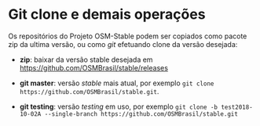 # Git clone e demais operações

Os repositórios do Projeto OSM-Stable podem ser copiados como pacote zip da ultima versão, ou como *git* efetuando clone da versão desejada:

* **zip**: baixar da versão stable desejada em https://github.com/OSMBrasil/stable/releases

* **git master**: versão *stable*  mais atual, por exemplo `git clone https://github.com/OSMBrasil/stable.git`.

* **git testing**: versão *testing* em uso, por exemplo `git clone -b test2018-10-02A --single-branch https://github.com/OSMBrasil/stable.git`
